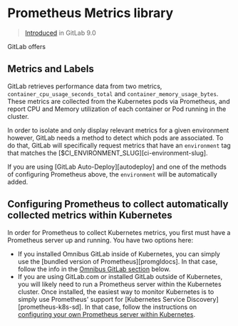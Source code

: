 # Prometheus Metrics library
> [Introduced](https://gitlab.com/gitlab-org/gitlab-ce/merge_requests/8935) in GitLab 9.0

GitLab offers

## Metrics and Labels

GitLab retrieves performance data from two metrics, `container_cpu_usage_seconds_total`
and `container_memory_usage_bytes`. These metrics are collected from the
Kubernetes pods via Prometheus, and report CPU and Memory utilization of each
container or Pod running in the cluster.

In order to isolate and only display relevant metrics for a given environment
however, GitLab needs a method to detect which pods are associated. To do that,
GitLab will specifically request metrics that have an `environment` tag that
matches the [$CI_ENVIRONMENT_SLUG][ci-environment-slug].

If you are using [GitLab Auto-Deploy][autodeploy] and one of the methods of
configuring Prometheus above, the `environment` will be automatically added.

## Configuring Prometheus to collect automatically collected metrics within Kubernetes

In order for Prometheus to collect Kubernetes metrics, you first must have a
Prometheus server up and running. You have two options here:

- If you installed Omnibus GitLab inside of Kubernetes, you can simply use the
  [bundled version of Prometheus][promgldocs]. In that case, follow the info in the
  [Omnibus GitLab section](#configuring-omnibus-gitlab-prometheus-to-monitor-kubernetes)
  below.
- If you are using GitLab.com or installed GitLab outside of Kubernetes, you
  will likely need to run a Prometheus server within the Kubernetes cluster.
  Once installed, the easiest way to monitor Kubernetes is to simply use
  Prometheus' support for [Kubernetes Service Discovery][prometheus-k8s-sd].
  In that case, follow the instructions on
  [configuring your own Prometheus server within Kubernetes](../prometheus.md#configuring-your-own-prometheus-server-within-kubernetes).
